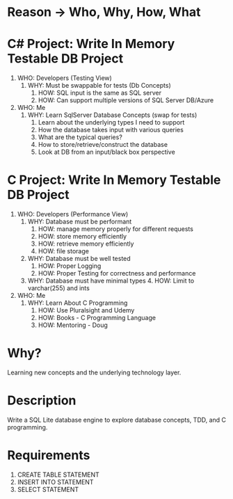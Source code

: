 # Reason -> Who, Why, How, What

# C# Project: Write In Memory Testable DB Project
1. WHO: Developers (Testing View)
    1. WHY: Must be swappable for tests (Db Concepts)
        1. HOW: SQL input is the same as SQL server
        2. HOW: Can support multiple versions of SQL Server DB/Azure
2. WHO: Me
    1. WHY: Learn SqlServer Database Concepts (swap for tests)
        1. Learn about the underlying types I need to support
        2. How the database takes input with various queries
        3. What are the typical queries?
        4. How to store/retrieve/construct the database
        5. Look at DB from an input/black box perspective

# C Project: Write In Memory Testable DB Project
1. WHO: Developers (Performance View)
    1. WHY: Database must be performant
       1. HOW: manage memory properly for different requests
       2. HOW: store memory efficiently
       3. HOW: retrieve memory efficiently
       4. HOW: file storage
    2. WHY: Database must be well tested
       1. HOW: Proper Logging
       2. HOW: Proper Testing for correctness and performance
    3. WHY: Database must have minimal types
       4. HOW: Limit to varchar(255) and ints
2. WHO: Me
    1. WHY: Learn About C Programming
       1. HOW: Use Pluralsight and Udemy
       2. HOW: Books - C Programming Language
       3. HOW: Mentoring - Doug

# Why?

Learning new concepts and the underlying technology layer.

# Description

Write a SQL Lite database engine to explore database concepts, TDD, and C programming.

# Requirements

1. CREATE TABLE STATEMENT
2. INSERT INTO STATEMENT
3. SELECT STATEMENT

